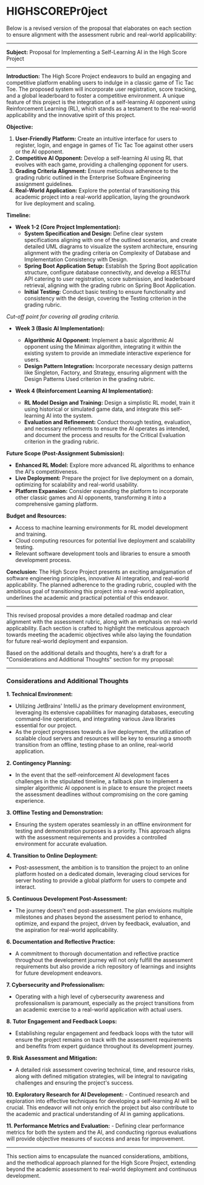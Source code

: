 # HIGHSCOREPr0ject


Below is a revised version of the proposal that elaborates on each section to ensure alignment with the assessment rubric and real-world applicability:

---

**Subject:** Proposal for Implementing a Self-Learning AI in the High Score Project

---

**Introduction:**
The High Score Project endeavors to build an engaging and competitive platform enabling users to indulge in a classic game of Tic Tac Toe. The proposed system will incorporate user registration, score tracking, and a global leaderboard to foster a competitive environment. A unique feature of this project is the integration of a self-learning AI opponent using Reinforcement Learning (RL), which stands as a testament to the real-world applicability and the innovative spirit of this project.

**Objective:**
1. **User-Friendly Platform:** Create an intuitive interface for users to register, login, and engage in games of Tic Tac Toe against other users or the AI opponent.
2. **Competitive AI Opponent:** Develop a self-learning AI using RL that evolves with each game, providing a challenging opponent for users.
3. **Grading Criteria Alignment:** Ensure meticulous adherence to the grading rubric outlined in the Enterprise Software Engineering assignment guidelines.
4. **Real-World Application:** Explore the potential of transitioning this academic project into a real-world application, laying the groundwork for live deployment and scaling.

**Timeline:**
- **Week 1-2 (Core Project Implementation):**
    - **System Specification and Design:** Define clear system specifications aligning with one of the outlined scenarios, and create detailed UML diagrams to visualize the system architecture, ensuring alignment with the grading criteria on Complexity of Database and Implementation Consistency with Design.
    - **Spring Boot Application Setup:** Establish the Spring Boot application structure, configure database connectivity, and develop a RESTful API catering to user registration, score submission, and leaderboard retrieval, aligning with the grading rubric on Spring Boot Application.
    - **Initial Testing:** Conduct basic testing to ensure functionality and consistency with the design, covering the Testing criterion in the grading rubric.

*Cut-off point for covering all grading criteria.*

- **Week 3 (Basic AI Implementation):**
    - **Algorithmic AI Opponent:** Implement a basic algorithmic AI opponent using the Minimax algorithm, integrating it within the existing system to provide an immediate interactive experience for users.
    - **Design Pattern Integration:** Incorporate necessary design patterns like Singleton, Factory, and Strategy, ensuring alignment with the Design Patterns Used criterion in the grading rubric.

- **Week 4 (Reinforcement Learning AI Implementation):**
    - **RL Model Design and Training:** Design a simplistic RL model, train it using historical or simulated game data, and integrate this self-learning AI into the system.
    - **Evaluation and Refinement:** Conduct thorough testing, evaluation, and necessary refinements to ensure the AI operates as intended, and document the process and results for the Critical Evaluation criterion in the grading rubric.

**Future Scope (Post-Assignment Submission):**
- **Enhanced RL Model:** Explore more advanced RL algorithms to enhance the AI's competitiveness.
- **Live Deployment:** Prepare the project for live deployment on a domain, optimizing for scalability and real-world usability.
- **Platform Expansion:** Consider expanding the platform to incorporate other classic games and AI opponents, transforming it into a comprehensive gaming platform.

**Budget and Resources:**
- Access to machine learning environments for RL model development and training.
- Cloud computing resources for potential live deployment and scalability testing.
- Relevant software development tools and libraries to ensure a smooth development process.

**Conclusion:**
The High Score Project presents an exciting amalgamation of software engineering principles, innovative AI integration, and real-world applicability. The planned adherence to the grading rubric, coupled with the ambitious goal of transitioning this project into a real-world application, underlines the academic and practical potential of this endeavor.

---

This revised proposal provides a more detailed roadmap and clear alignment with the assessment rubric, along with an emphasis on real-world applicability. Each section is crafted to highlight the meticulous approach towards meeting the academic objectives while also laying the foundation for future real-world deployment and expansion.

Based on the additional details and thoughts, here's a draft for a "Considerations and Additional Thoughts" section for my proposal:

---

### Considerations and Additional Thoughts

**1. Technical Environment:**
   - Utilizing JetBrains' IntelliJ as the primary development environment, leveraging its extensive capabilities for managing databases, executing command-line operations, and integrating various Java libraries essential for our project.
   - As the project progresses towards a live deployment, the utilization of scalable cloud servers and resources will be key to ensuring a smooth transition from an offline, testing phase to an online, real-world application.

**2. Contingency Planning:**
   - In the event that the self-reinforcement AI development faces challenges in the stipulated timeline, a fallback plan to implement a simpler algorithmic AI opponent is in place to ensure the project meets the assessment deadlines without compromising on the core gaming experience.

**3. Offline Testing and Demonstration:**
   - Ensuring the system operates seamlessly in an offline environment for testing and demonstration purposes is a priority. This approach aligns with the assessment requirements and provides a controlled environment for accurate evaluation.

**4. Transition to Online Deployment:**
   - Post-assessment, the ambition is to transition the project to an online platform hosted on a dedicated domain, leveraging cloud services for server hosting to provide a global platform for users to compete and interact.

**5. Continuous Development Post-Assessment:**
   - The journey doesn't end post-assessment. The plan envisions multiple milestones and phases beyond the assessment period to enhance, optimize, and expand the project, driven by feedback, evaluation, and the aspiration for real-world applicability.

**6. Documentation and Reflective Practice:**
   - A commitment to thorough documentation and reflective practice throughout the development journey will not only fulfill the assessment requirements but also provide a rich repository of learnings and insights for future development endeavors.

**7. Cybersecurity and Professionalism:**
   - Operating with a high level of cybersecurity awareness and professionalism is paramount, especially as the project transitions from an academic exercise to a real-world application with actual users.

**8. Tutor Engagement and Feedback Loops:**
   - Establishing regular engagement and feedback loops with the tutor will ensure the project remains on track with the assessment requirements and benefits from expert guidance throughout its development journey.

**9. Risk Assessment and Mitigation:**
   - A detailed risk assessment covering technical, time, and resource risks, along with defined mitigation strategies, will be integral to navigating challenges and ensuring the project's success.

**10. Exploratory Research for AI Development:**
    - Continued research and exploration into effective techniques for developing a self-learning AI will be crucial. This endeavor will not only enrich the project but also contribute to the academic and practical understanding of AI in gaming applications.

**11. Performance Metrics and Evaluation:**
    - Defining clear performance metrics for both the system and the AI, and conducting rigorous evaluations will provide objective measures of success and areas for improvement.

---

This section aims to encapsulate the nuanced considerations, ambitions, and the methodical approach planned for the High Score Project, extending beyond the academic assessment to real-world deployment and continuous development.

